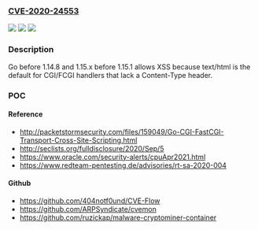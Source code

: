 ### [CVE-2020-24553](https://cve.mitre.org/cgi-bin/cvename.cgi?name=CVE-2020-24553)
![](https://img.shields.io/static/v1?label=Product&message=n%2Fa&color=blue)
![](https://img.shields.io/static/v1?label=Version&message=n%2Fa&color=blue)
![](https://img.shields.io/static/v1?label=Vulnerability&message=n%2Fa&color=brighgreen)

### Description

Go before 1.14.8 and 1.15.x before 1.15.1 allows XSS because text/html is the default for CGI/FCGI handlers that lack a Content-Type header.

### POC

#### Reference
- http://packetstormsecurity.com/files/159049/Go-CGI-FastCGI-Transport-Cross-Site-Scripting.html
- http://seclists.org/fulldisclosure/2020/Sep/5
- https://www.oracle.com/security-alerts/cpuApr2021.html
- https://www.redteam-pentesting.de/advisories/rt-sa-2020-004

#### Github
- https://github.com/404notf0und/CVE-Flow
- https://github.com/ARPSyndicate/cvemon
- https://github.com/ruzickap/malware-cryptominer-container


